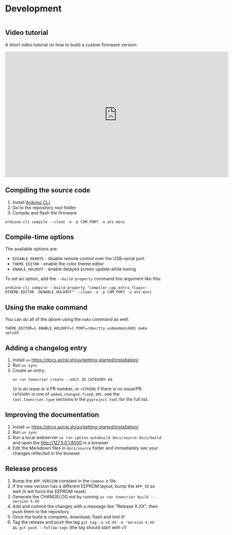 # Development

```{include} ../../CONTRIBUTING.md
```

## Video tutorial

A short video tutorial on how to build a custom firmware version:

<iframe width="720" height="405" src="https://rutube.ru/play/embed/1ff6fc7246260b3d404acebd0435d785?p=faQjyf7QWhT3bff2GDrReQ" frameBorder="0" allow="clipboard-write; autoplay" webkitAllowFullScreen mozallowfullscreen allowFullScreen></iframe>

## Compiling the source code

1. Install [Arduino CLI](https://arduino.github.io/arduino-cli/1.2/installation/).
2. Go to the repository root folder
3. Compile and flash the firmware

```shell
arduino-cli compile --clean -e -p COM_PORT -u ats-mini
```

## Compile-time options

The available options are:

* `DISABLE_REMOTE` - disable remote control over the USB-serial port
* `THEME_EDITOR` - enable the color theme editor
* `ENABLE_HOLDOFF` - enable delayed screen update while tuning

To set an option, add the `--build-property` command line argument like this:

```shell
arduino-cli compile --build-property "compiler.cpp.extra_flags=-DTHEME_EDITOR -DENABLE_HOLDOFF" --clean -e -p COM_PORT -u ats-mini
```

## Using the make command

You can do all of the above using the `make` command as well:

```shell
THEME_EDITOR=1 ENABLE_HOLDOFF=1 PORT=/dev/tty.usbmodem14401 make upload
```

## Adding a changelog entry

1. Install `uv` <https://docs.astral.sh/uv/getting-started/installation/>
2. Run `uv sync`
3. Create an entry:
   ```
   uv run towncrier create --edit ID.CATEGORY.md
   ```
   `ID` is an issue or a PR number, or `+STRING` if there is no issue/PR. `CATEGORY` is one of `added`, `changed`, `fixed`, etc. see the `tool.towncrier.type` sections in the `pyproject.toml` for the full list.

## Improving the documentation

1. Install `uv` <https://docs.astral.sh/uv/getting-started/installation/>
2. Run `uv sync`
3. Run a local webserver `uv run sphinx-autobuild docs/source docs/build` and open the http://127.0.0.1:8000 in a browser
4. Edit the Markdown files in `docs/source` folder and immediately see your changes reflected in the browser

## Release process

1. Bump the `APP_VERSION` constant in the `Common.h` file
2. If the new version has a different EEPROM layout, bump the `APP_ID` as well (it will force the EEPROM reset)
3. Generate the CHANGELOG.md by running `uv run towncrier build --version X.XX`
4. Add and commit the changes with a message like "Release X.XX", then push them to the repository
5. Once the build is complete, download, flash and test it!
6. Tag the release and push the tag `git tag -a vX.XX -m 'Version X.XX' && git push --follow-tags` (the tag should start with `v`!)
